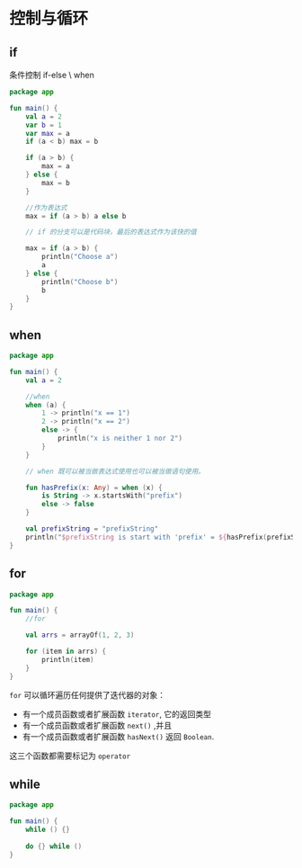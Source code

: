 # 控制与循环

## if

条件控制 if-else \ when

```kotlin
package app

fun main() {
    val a = 2
    var b = 1
    var max = a
    if (a < b) max = b

    if (a > b) {
        max = a
    } else {
        max = b
    }

    //作为表达式
    max = if (a > b) a else b

    // if 的分支可以是代码块，最后的表达式作为该快的值

    max = if (a > b) {
        println("Choose a")
        a
    } else {
        println("Choose b")
        b
    }
}
```

## when

```kotlin
package app

fun main() {
    val a = 2 

    //when
    when (a) {
        1 -> println("x == 1")
        2 -> println("x == 2")
        else -> {
            println("x is neither 1 nor 2")
        }
    }

    // when 既可以被当做表达式使用也可以被当做语句使用。

    fun hasPrefix(x: Any) = when (x) {
        is String -> x.startsWith("prefix")
        else -> false
    }

    val prefixString = "prefixString"
    println("$prefixString is start with 'prefix' = ${hasPrefix(prefixString)}")
}
```

## for


```kotlin
package app

fun main() {
    //for

    val arrs = arrayOf(1, 2, 3)

    for (item in arrs) {
        println(item)
    }
}
```



`for` 可以循环遍历任何提供了迭代器的对象：

* 有一个成员函数或者扩展函数 `iterator`, 它的返回类型
* 有一个成员函数或者扩展函数 `next()` ,并且
* 有一个成员函数或者扩展函数 `hasNext()` 返回 `Boolean`.

这三个函数都需要标记为 `operator`


## while

```kotlin
package app

fun main() {
	while () {}
    
    do {} while ()
}
```